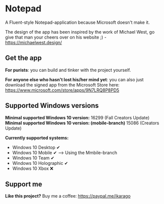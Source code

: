 # Notepad

A Fluent-style Notepad-application because Microsoft doesn't make it.

The design of the app has been inspired by the work of Michael West, go give that man your cheers over on his website ;) - https://michaelwest.design/

## Get the app
**For purists**: you can build and tinker with the project yourself.

**For anyone else who hasn't lost his/her mind yet**: you can also just download the signed app from the Microsoft Store here: https://www.microsoft.com/store/apps/9N7LRQ8P8PD5

## Supported Windows versions
**Minimal supported Windows 10 version:** 16299 (Fall Creators Update)
**Minimal supported Windows 10 version: (mobile-branch)** 15086 (Creators Update)

**Currently supported systems:**

* Windows 10 Desktop ✔
* Windows 10 Mobile ✔ --> Using the Mmbile-branch 
* Windows 10 Team ✔
* Windows 10 Holographic ✔
* Windows 10 Xbox ❌


## Support me
**Like this project?** Buy me a coffee: https://paypal.me/ikarago

